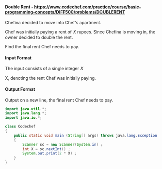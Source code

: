 #### Double Rent - https://www.codechef.com/practice/course/basic-programming-concepts/DIFF500/problems/DOUBLERENT
Chefina decided to move into Chef's apartment.

Chef was initially paying a rent of  𝑋  rupees. Since Chefina is moving in, the owner decided to double the rent.

Find the final rent Chef needs to pay.

#### Input Format
The input consists of a single integer  𝑋

X, denoting the rent Chef was initially paying.

#### Output Format
Output on a new line, the final rent Chef needs to pay.

```java
import java.util.*;
import java.lang.*;
import java.io.*;

class Codechef
{
	public static void main (String[] args) throws java.lang.Exception
	{
		Scanner sc = new Scanner(System.in) ;
		int X = sc.nextInt() ;
		System.out.print(2 * X) ;
	}
}
```

